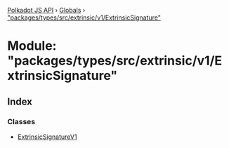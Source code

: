 [Polkadot JS API](../README.md) › [Globals](../globals.md) › ["packages/types/src/extrinsic/v1/ExtrinsicSignature"](_packages_types_src_extrinsic_v1_extrinsicsignature_.md)

# Module: "packages/types/src/extrinsic/v1/ExtrinsicSignature"

## Index

### Classes

* [ExtrinsicSignatureV1](../classes/_packages_types_src_extrinsic_v1_extrinsicsignature_.extrinsicsignaturev1.md)
